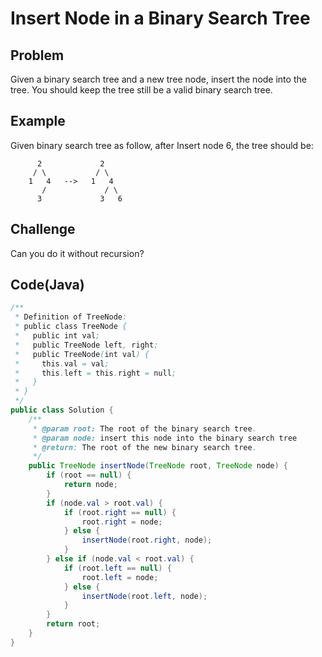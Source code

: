 # Insert Node in a Binary Search Tree

## Problem

Given a binary search tree and a new tree node, insert the node into the tree. You should keep the tree still be a valid binary search tree.

## Example

Given binary search tree as follow, after Insert node 6, the tree should be:

```
      2             2
     / \           / \
    1   4   -->   1   4
       /             / \
      3             3   6
```

## Challenge

Can you do it without recursion?

## Code(Java)

```java
/**
 * Definition of TreeNode:
 * public class TreeNode {
 *   public int val;
 *   public TreeNode left, right;
 *   public TreeNode(int val) {
 *     this.val = val;
 *     this.left = this.right = null;
 *   }
 * }
 */
public class Solution {
    /**
     * @param root: The root of the binary search tree.
     * @param node: insert this node into the binary search tree
     * @return: The root of the new binary search tree.
     */
    public TreeNode insertNode(TreeNode root, TreeNode node) {
        if (root == null) {
            return node;
        }
        if (node.val > root.val) {
            if (root.right == null) {
                root.right = node;
            } else {
                insertNode(root.right, node);
            }
        } else if (node.val < root.val) {
            if (root.left == null) {
                root.left = node;
            } else {
                insertNode(root.left, node);
            }
        }
        return root;
    }
}
```
